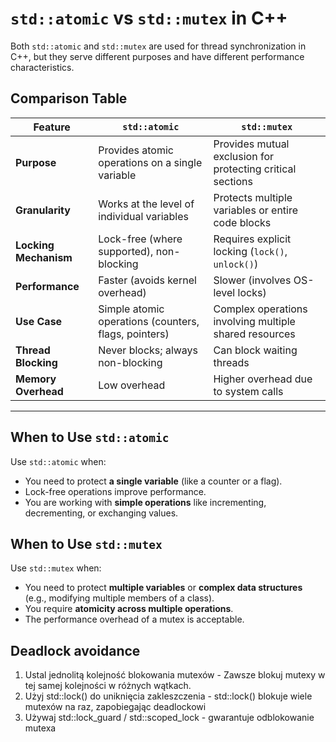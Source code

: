 # `std::atomic` vs `std::mutex` in C++

Both `std::atomic` and `std::mutex` are used for thread synchronization in C++, but they serve different purposes and have different performance characteristics.

## **Comparison Table**

| Feature            | `std::atomic` | `std::mutex` |
|-------------------|--------------|-------------|
| **Purpose** | Provides atomic operations on a single variable | Provides mutual exclusion for protecting critical sections |
| **Granularity** | Works at the level of individual variables | Protects multiple variables or entire code blocks |
| **Locking Mechanism** | Lock-free (where supported), non-blocking | Requires explicit locking (`lock()`, `unlock()`) |
| **Performance** | Faster (avoids kernel overhead) | Slower (involves OS-level locks) |
| **Use Case** | Simple atomic operations (counters, flags, pointers) | Complex operations involving multiple shared resources |
| **Thread Blocking** | Never blocks; always non-blocking | Can block waiting threads |
| **Memory Overhead** | Low overhead | Higher overhead due to system calls |

---


## **When to Use `std::atomic`**
Use `std::atomic` when:
- You need to protect **a single variable** (like a counter or a flag).
- Lock-free operations improve performance.
- You are working with **simple operations** like incrementing, decrementing, or exchanging values.

## **When to Use `std::mutex`**
Use `std::mutex` when:
- You need to protect **multiple variables** or **complex data structures** (e.g., modifying multiple members of a class).
- You require **atomicity across multiple operations**.
- The performance overhead of a mutex is acceptable.


## Deadlock avoidance
1. Ustal jednolitą kolejność blokowania mutexów - Zawsze blokuj mutexy w tej samej kolejności w różnych wątkach.
2. Użyj std::lock() do uniknięcia zakleszczenia - std::lock() blokuje wiele mutexów na raz, zapobiegając deadlockowi
3. Używaj std::lock_guard / std::scoped_lock - gwarantuje odblokowanie mutexa